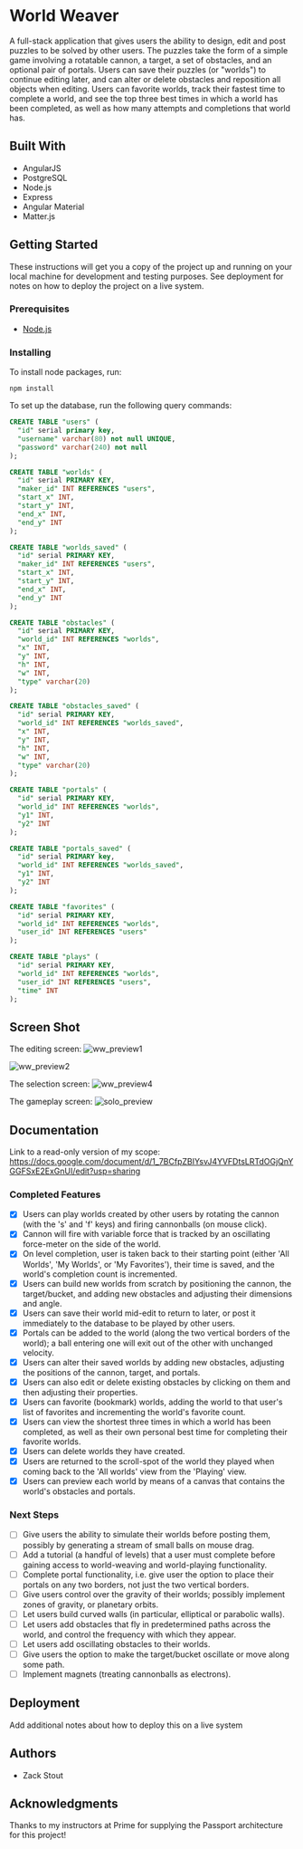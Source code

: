 
# World Weaver

A full-stack application that gives users the ability to design, edit and post puzzles to be solved by other users. The puzzles take the form of a simple game involving a rotatable cannon, a target, a set of obstacles, and an optional pair of portals. Users can save their puzzles (or "worlds") to continue editing later, and can alter or delete obstacles and reposition all objects when editing. Users can favorite worlds, track their fastest time to complete a world, and see the top three best times in which a world has been completed, as well as how many attempts and completions that world has.

## Built With

- AngularJS
- PostgreSQL
- Node.js
- Express
- Angular Material
- Matter.js

## Getting Started

These instructions will get you a copy of the project up and running on your local machine for development and testing purposes. See deployment for notes on how to deploy the project on a live system.

### Prerequisites

- [Node.js](https://nodejs.org/en/)

### Installing

To install node packages, run:
```
npm install
```

To set up the database, run the following query commands:

```sql
CREATE TABLE "users" (
  "id" serial primary key,
  "username" varchar(80) not null UNIQUE,
  "password" varchar(240) not null
);

CREATE TABLE "worlds" (
  "id" serial PRIMARY KEY,
  "maker_id" INT REFERENCES "users",
  "start_x" INT,
  "start_y" INT,
  "end_x" INT,
  "end_y" INT
);

CREATE TABLE "worlds_saved" (
  "id" serial PRIMARY KEY,
  "maker_id" INT REFERENCES "users",
  "start_x" INT,
  "start_y" INT,
  "end_x" INT,
  "end_y" INT
);

CREATE TABLE "obstacles" (
  "id" serial PRIMARY KEY,
  "world_id" INT REFERENCES "worlds",
  "x" INT,
  "y" INT,
  "h" INT,
  "w" INT,
  "type" varchar(20)
);

CREATE TABLE "obstacles_saved" (
  "id" serial PRIMARY KEY,
  "world_id" INT REFERENCES "worlds_saved",
  "x" INT,
  "y" INT,
  "h" INT,
  "w" INT,
  "type" varchar(20)
);

CREATE TABLE "portals" (
  "id" serial PRIMARY KEY,
  "world_id" INT REFERENCES "worlds",
  "y1" INT,
  "y2" INT
);

CREATE TABLE "portals_saved" (
  "id" serial PRIMARY key,
  "world_id" INT REFERENCES "worlds_saved",
  "y1" INT,
  "y2" INT
);

CREATE TABLE "favorites" (
  "id" serial PRIMARY KEY,
  "world_id" INT REFERENCES "worlds",
  "user_id" INT REFERENCES "users"
);

CREATE TABLE "plays" (
  "id" serial PRIMARY KEY,
  "world_id" INT REFERENCES "worlds",
  "user_id" INT REFERENCES "users",
  "time" INT
);


```

## Screen Shot

The editing screen:
![ww_preview1](https://user-images.githubusercontent.com/29472568/33973840-c03274f2-e04a-11e7-9568-e96ed5b006dd.png)

![ww_preview2](https://user-images.githubusercontent.com/29472568/33973844-c95d3f9e-e04a-11e7-995d-e0fb8bdb71ad.png)

The selection screen:
![ww_preview4](https://user-images.githubusercontent.com/29472568/33973849-d12467d4-e04a-11e7-8beb-5a21c91b322e.png)

The gameplay screen:
![solo_preview](https://user-images.githubusercontent.com/29472568/33973779-651ef93c-e04a-11e7-977b-b7387f88afe2.png)


## Documentation

Link to a read-only version of my scope: https://docs.google.com/document/d/1_7BCfpZBIYsvJ4YVFDtsLRTdOGjQnYGGFSxE2ExGnUI/edit?usp=sharing


### Completed Features

- [x] Users can play worlds created by other users by rotating the cannon (with the 's' and 'f' keys) and firing cannonballs (on mouse click).
- [x] Cannon will fire with variable force that is tracked by an oscillating force-meter on the side of the world.
- [x] On level completion, user is taken back to their starting point (either 'All Worlds', 'My Worlds', or 'My Favorites'), their time is saved, and the world's completion count is incremented.
- [x] Users can build new worlds from scratch by positioning the cannon, the target/bucket, and adding new obstacles and adjusting their dimensions and angle.
- [x] Users can save their world mid-edit to return to later, or post it immediately to the database to be played by other users.
- [x] Portals can be added to the world (along the two vertical borders of the world); a ball entering one will exit out of the other with unchanged velocity.
- [x] Users can alter their saved worlds by adding new obstacles, adjusting the positions of the cannon, target, and portals.
- [x] Users can also edit or delete existing obstacles by clicking on them and then adjusting their properties.
- [x] Users can favorite (bookmark) worlds, adding the world to that user's list of favorites and incrementing the world's favorite count.
- [x] Users can view the shortest three times in which a world has been completed, as well as their own personal best time for completing their favorite worlds.
- [x] Users can delete worlds they have created.
- [x] Users are returned to the scroll-spot of the world they played when coming back to the 'All worlds' view from the 'Playing' view.
- [x] Users can preview each world by means of a canvas that contains the world's obstacles and portals.

### Next Steps

- [ ] Give users the ability to simulate their worlds before posting them, possibly by generating a stream of small balls on mouse drag.
- [ ] Add a tutorial (a handful of levels) that a user must complete before gaining access to world-weaving and world-playing functionality.
- [ ] Complete portal functionality, i.e. give user the option to place their portals on any two borders, not just the two vertical borders.
- [ ] Give users control over the gravity of their worlds; possibly implement zones of gravity, or planetary orbits.
- [ ] Let users build curved walls (in particular, elliptical or parabolic walls).
- [ ] Let users add obstacles that fly in predetermined paths across the world, and control the frequency with which they appear.
- [ ] Let users add oscillating obstacles to their worlds.
- [ ] Give users the option to make the target/bucket oscillate or move along some path.
- [ ] Implement magnets (treating cannonballs as electrons).

## Deployment

Add additional notes about how to deploy this on a live system

## Authors

* Zack Stout

## Acknowledgments

Thanks to my instructors at Prime for supplying the Passport architecture for this project!
